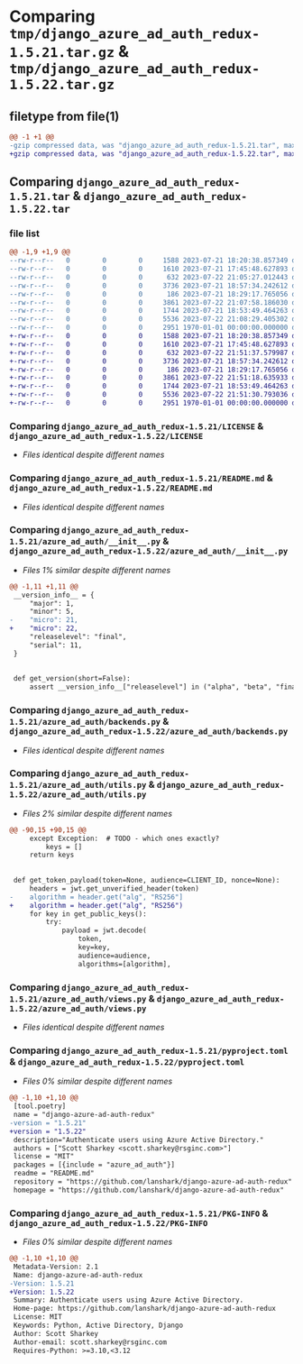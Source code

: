 # Comparing `tmp/django_azure_ad_auth_redux-1.5.21.tar.gz` & `tmp/django_azure_ad_auth_redux-1.5.22.tar.gz`

## filetype from file(1)

```diff
@@ -1 +1 @@
-gzip compressed data, was "django_azure_ad_auth_redux-1.5.21.tar", max compression
+gzip compressed data, was "django_azure_ad_auth_redux-1.5.22.tar", max compression
```

## Comparing `django_azure_ad_auth_redux-1.5.21.tar` & `django_azure_ad_auth_redux-1.5.22.tar`

### file list

```diff
@@ -1,9 +1,9 @@
--rw-r--r--   0        0        0     1588 2023-07-21 18:20:38.857349 django_azure_ad_auth_redux-1.5.21/LICENSE
--rw-r--r--   0        0        0     1610 2023-07-21 17:45:48.627893 django_azure_ad_auth_redux-1.5.21/README.md
--rw-r--r--   0        0        0      632 2023-07-22 21:05:27.012443 django_azure_ad_auth_redux-1.5.21/azure_ad_auth/__init__.py
--rw-r--r--   0        0        0     3736 2023-07-21 18:57:34.242612 django_azure_ad_auth_redux-1.5.21/azure_ad_auth/backends.py
--rw-r--r--   0        0        0      186 2023-07-21 18:29:17.765056 django_azure_ad_auth_redux-1.5.21/azure_ad_auth/urls.py
--rw-r--r--   0        0        0     3861 2023-07-22 21:07:58.186030 django_azure_ad_auth_redux-1.5.21/azure_ad_auth/utils.py
--rw-r--r--   0        0        0     1744 2023-07-21 18:53:49.464263 django_azure_ad_auth_redux-1.5.21/azure_ad_auth/views.py
--rw-r--r--   0        0        0     5536 2023-07-22 21:08:29.405302 django_azure_ad_auth_redux-1.5.21/pyproject.toml
--rw-r--r--   0        0        0     2951 1970-01-01 00:00:00.000000 django_azure_ad_auth_redux-1.5.21/PKG-INFO
+-rw-r--r--   0        0        0     1588 2023-07-21 18:20:38.857349 django_azure_ad_auth_redux-1.5.22/LICENSE
+-rw-r--r--   0        0        0     1610 2023-07-21 17:45:48.627893 django_azure_ad_auth_redux-1.5.22/README.md
+-rw-r--r--   0        0        0      632 2023-07-22 21:51:37.579987 django_azure_ad_auth_redux-1.5.22/azure_ad_auth/__init__.py
+-rw-r--r--   0        0        0     3736 2023-07-21 18:57:34.242612 django_azure_ad_auth_redux-1.5.22/azure_ad_auth/backends.py
+-rw-r--r--   0        0        0      186 2023-07-21 18:29:17.765056 django_azure_ad_auth_redux-1.5.22/azure_ad_auth/urls.py
+-rw-r--r--   0        0        0     3861 2023-07-22 21:51:18.635933 django_azure_ad_auth_redux-1.5.22/azure_ad_auth/utils.py
+-rw-r--r--   0        0        0     1744 2023-07-21 18:53:49.464263 django_azure_ad_auth_redux-1.5.22/azure_ad_auth/views.py
+-rw-r--r--   0        0        0     5536 2023-07-22 21:51:30.793036 django_azure_ad_auth_redux-1.5.22/pyproject.toml
+-rw-r--r--   0        0        0     2951 1970-01-01 00:00:00.000000 django_azure_ad_auth_redux-1.5.22/PKG-INFO
```

### Comparing `django_azure_ad_auth_redux-1.5.21/LICENSE` & `django_azure_ad_auth_redux-1.5.22/LICENSE`

 * *Files identical despite different names*

### Comparing `django_azure_ad_auth_redux-1.5.21/README.md` & `django_azure_ad_auth_redux-1.5.22/README.md`

 * *Files identical despite different names*

### Comparing `django_azure_ad_auth_redux-1.5.21/azure_ad_auth/__init__.py` & `django_azure_ad_auth_redux-1.5.22/azure_ad_auth/__init__.py`

 * *Files 1% similar despite different names*

```diff
@@ -1,11 +1,11 @@
 __version_info__ = {
     "major": 1,
     "minor": 5,
-    "micro": 21,
+    "micro": 22,
     "releaselevel": "final",
     "serial": 11,
 }
 
 
 def get_version(short=False):
     assert __version_info__["releaselevel"] in ("alpha", "beta", "final")  # noqa: S101
```

### Comparing `django_azure_ad_auth_redux-1.5.21/azure_ad_auth/backends.py` & `django_azure_ad_auth_redux-1.5.22/azure_ad_auth/backends.py`

 * *Files identical despite different names*

### Comparing `django_azure_ad_auth_redux-1.5.21/azure_ad_auth/utils.py` & `django_azure_ad_auth_redux-1.5.22/azure_ad_auth/utils.py`

 * *Files 2% similar despite different names*

```diff
@@ -90,15 +90,15 @@
     except Exception:  # TODO - which ones exactly?
         keys = []
     return keys
 
 
 def get_token_payload(token=None, audience=CLIENT_ID, nonce=None):
     headers = jwt.get_unverified_header(token)
-    algorithm = header.get("alg", "RS256"]
+    algorithm = header.get("alg", "RS256")
     for key in get_public_keys():
         try:
             payload = jwt.decode(
                 token,
                 key=key,
                 audience=audience,
                 algorithms=[algorithm],
```

### Comparing `django_azure_ad_auth_redux-1.5.21/azure_ad_auth/views.py` & `django_azure_ad_auth_redux-1.5.22/azure_ad_auth/views.py`

 * *Files identical despite different names*

### Comparing `django_azure_ad_auth_redux-1.5.21/pyproject.toml` & `django_azure_ad_auth_redux-1.5.22/pyproject.toml`

 * *Files 0% similar despite different names*

```diff
@@ -1,10 +1,10 @@
 [tool.poetry]
 name = "django-azure-ad-auth-redux"
-version = "1.5.21"
+version = "1.5.22"
 description="Authenticate users using Azure Active Directory."
 authors = ["Scott Sharkey <scott.sharkey@rsginc.com>"]
 license = "MIT"
 packages = [{include = "azure_ad_auth"}]
 readme = "README.md"
 repository = "https://github.com/lanshark/django-azure-ad-auth-redux"
 homepage = "https://github.com/lanshark/django-azure-ad-auth-redux"
```

### Comparing `django_azure_ad_auth_redux-1.5.21/PKG-INFO` & `django_azure_ad_auth_redux-1.5.22/PKG-INFO`

 * *Files 0% similar despite different names*

```diff
@@ -1,10 +1,10 @@
 Metadata-Version: 2.1
 Name: django-azure-ad-auth-redux
-Version: 1.5.21
+Version: 1.5.22
 Summary: Authenticate users using Azure Active Directory.
 Home-page: https://github.com/lanshark/django-azure-ad-auth-redux
 License: MIT
 Keywords: Python, Active Directory, Django
 Author: Scott Sharkey
 Author-email: scott.sharkey@rsginc.com
 Requires-Python: >=3.10,<3.12
```

